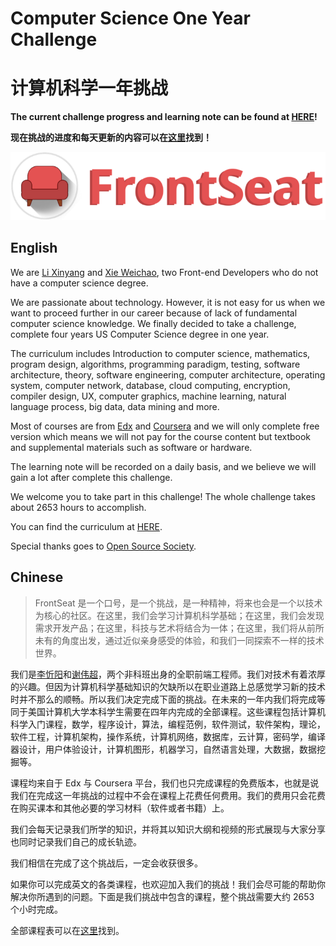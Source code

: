 # Computer Science One Year Challenge
# 计算机科学一年挑战


**The current challenge progress and learning note can be found at [HERE](http://challenge.frontseat.io/en.html)!**

**现在挑战的进度和每天更新的内容可以在[这里](http://challenge.frontseat.io)找到！**

![](./images/logo.png)

## English

We are [Li Xinyang](https://github.com/li-xinyang) and [Xie Weichao](https://github.com/awpsawps12), two Front-end Developers who do not have a computer science degree.

We are passionate about technology. However, it is not easy for us when we want to proceed further in our career because of lack of fundamental computer science knowledge. We finally decided to take a challenge, complete four years US Computer Science degree in one year.

The curriculum includes Introduction to computer science, mathematics, program design, algorithms, programming paradigm, testing, software architecture, theory, software engineering, computer architecture, operating system, computer network, database, cloud computing, encryption, compiler design, UX, computer graphics, machine learning, natural language process, big data, data mining and more.

Most of courses are from [Edx](https://www.edx.org/) and [Coursera](https://www.coursera.org/) and we will only complete free version which means we will not pay for the course content but textbook and supplemental materials such as software or hardware.

The learning note will be recorded on a daily basis, and we believe we will gain a lot after complete this challenge.

We welcome you to take part in this challenge! The whole challenge takes about 2653 hours to accomplish.

You can find the curriculum at [HERE](https://github.com/open-source-society/computer-science#curriculum).

Special thanks goes to [Open Source Society](https://github.com/open-source-society).

## Chinese

> FrontSeat 是一个口号，是一个挑战，是一种精神，将来也会是一个以技术为核心的社区。在这里，我们会学习计算机科学基础；在这里，我们会发现需求开发产品；在这里，科技与艺术将结合为一体；在这里，我们将从前所未有的角度出发，通过近似亲身感受的体验，和我们一同探索不一样的技术世界。

我们是[李忻阳](https://github.com/li-xinyang)和[谢伟超](https://github.com/awpsawps12)，两个非科班出身的全职前端工程师。我们对技术有着浓厚的兴趣。但因为计算机科学基础知识的欠缺所以在职业道路上总感觉学习新的技术时并不那么的顺畅。所以我们决定完成下面的挑战。在未来的一年内我们将完成等同于美国计算机大学本科学生需要在四年内完成的全部课程。这些课程包括计算机科学入门课程，数学，程序设计，算法，编程范例，软件测试，软件架构，理论，软件工程，计算机架构，操作系统，计算机网络，数据库，云计算，密码学，编译器设计，用户体验设计，计算机图形，机器学习，自然语言处理，大数据，数据挖掘等。

课程均来自于 Edx 与 Coursera 平台，我们也只完成课程的免费版本，也就是说我们在完成这一年挑战的过程中不会在课程上花费任何费用。我们的费用只会花费在购买课本和其他必要的学习材料（软件或者书籍）上。

我们会每天记录我们所学的知识，并将其以知识大纲和视频的形式展现与大家分享也同时记录我们自己的成长轨迹。

我们相信在完成了这个挑战后，一定会收获很多。

如果你可以完成英文的各类课程，也欢迎加入我们的挑战！我们会尽可能的帮助你解决你所遇到的问题。下面是我们挑战中包含的课程，整个挑战需要大约 2653 个小时完成。

全部课程表可以在[这里](./courses-table.md)找到。
